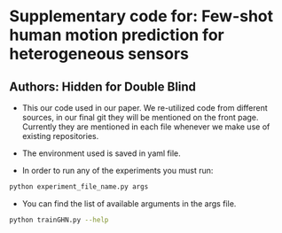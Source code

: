 # Supplementary code for: Few-shot human motion prediction for heterogeneous sensors

## Authors: Hidden for Double Blind

- This our code used in our paper. We re-utilized code from different sources, in our final git they will be mentioned on the front page. Currently they are mentioned in each file whenever we make use of existing repositories.

- The environment used is saved in yaml file.

- In order to run any of the experiments you must run:

```bash
python experiment_file_name.py args
```

- You can find the list of available arguments in the args file.
```bash
python trainGHN.py --help
```
